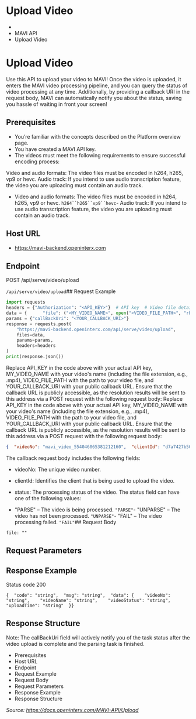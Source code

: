 # Upload Video

- 
- MAVI API
- Upload Video
# Upload Video

Use this API to upload your video to MAVI! Once the video is uploaded, it enters the MAVI video processing pipeline, and you can query the status of video processing at any time. Additionally, by providing a callback URI in the request body, MAVI can automatically notify you about the status, saving you hassle of waiting in front your screen!

## Prerequisites​

- You’re familiar with the concepts described on the Platform overview page.
- You have created a MAVI API key.
- The videos must meet the following requirements to ensure successful encoding process:

Video and audio formats: The video files must be encoded in h264, h265, vp9 or hevc.
Audio track: If you intend to use audio transcription feature, the video you are uploading must contain an audio track.
- Video and audio formats: The video files must be encoded in h264, h265, vp9 or hevc.
`h264``h265``vp9``hevc`- Audio track: If you intend to use audio transcription feature, the video you are uploading must contain an audio track.
## Host URL​

- https://mavi-backend.openinterx.com
## Endpoint​

POST /api/serve/video/upload

`/api/serve/video/upload`## Request Example​

```python
import requests  
headers = {"Authorization": "<API_KEY>"}  # API key  # Video file details  
data = {      "file": ("<MY_VIDEO_NAME>", open("<VIDEO_FILE_PATH>", "rb"), "video/mp4")  }  # Optional callback URL for task status notifications  
params = {"callBackUri": "<YOUR_CALLBACK_URI>"}  
response = requests.post(
    "https://mavi-backend.openinterx.com/api/serve/video/upload", 
    files=data, 
    params=params,      
    headers=headers
) 
print(response.json())
```

Replace API_KEY in the code above with your actual API key, MY_VIDEO_NAME with your video's name (including the file extension, e.g., .mp4), VIDEO_FILE_PATH with the path to your video file, and YOUR_CALLBACK_URI with your public callback URL. Ensure that the callback URL is publicly accessible, as the resolution results will be sent to this address via a POST request with the following request body:
Replace API_KEY in the code above with your actual API key, MY_VIDEO_NAME with your video's name (including the file extension, e.g., .mp4), VIDEO_FILE_PATH with the path to your video file, and YOUR_CALLBACK_URI with your public callback URL. Ensure that the callback URL is publicly accessible, as the resolution results will be sent to this address via a POST request with the following request body:

```json
{  "videoNo": "mavi_video_554046065381212160",  "clientId": "d7a7427b502df6c8e31de003675b7b77",  "status": "PARSE"}
```

The callback request body includes the following fields:

- videoNo: The unique video number.
- clientId: Identifies the client that is being used to upload the video.
- status: The processing status of the video.
The status field can have one of the following values:

- "PARSE" – The video is being processed.
`"PARSE"`- "UNPARSE" – The video has not been processed.
`"UNPARSE"`- "FAIL" – The video processing failed.
`"FAIL"`## Request Body​

```codeBlockLines_e6Vv
file: ""
```

## Request Parameters​

## Response Example​

Status code 200

```codeBlockLines_e6Vv
{  "code": "string",  "msg": "string",  "data": {    "videoNo": "string",    "videoName": "string",    "videoStatus": "string",    "uploadTime": "string"  }}
```

## Response Structure​

Note: The callBackUri field will actively notify you of the task status after the video upload is complete and the parsing task is finished.

- Prerequisites
- Host URL
- Endpoint
- Request Example
- Request Body
- Request Parameters
- Response Example
- Response Structure


*Source: https://docs.openinterx.com/MAVI-API/Upload*
